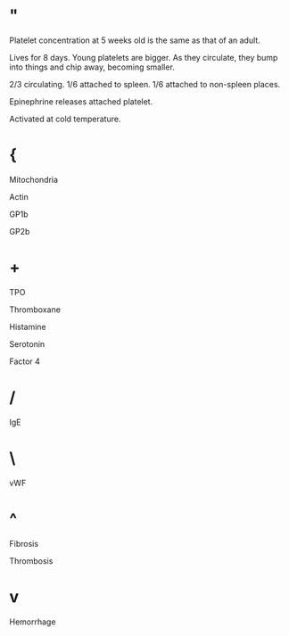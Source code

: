 # "

Platelet concentration at 5 weeks old is the same as that of an adult.

Lives for 8 days.
Young platelets are bigger.
As they circulate, they bump into things and chip away, becoming smaller.

2/3 circulating.
1/6 attached to spleen.
1/6 attached to non-spleen places.

Epinephrine releases attached platelet.

Activated at cold temperature.

# {

Mitochondria

Actin

GP1b

GP2b

# +

TPO

Thromboxane

Histamine

Serotonin

Factor 4

# /

IgE

# \

vWF

# ^

Fibrosis

Thrombosis

# v

Hemorrhage
